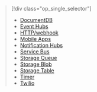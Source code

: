 
> [!div class="op_single_selector"]
> * [DocumentDB](../articles/azure-functions/functions-bindings-documentdb.md)
> * [Event Hubs](../articles/azure-functions/functions-bindings-event-hubs.md)
> * [HTTP/webhook](../articles/azure-functions/functions-bindings-http-webhook.md)
> * [Mobile Apps](../articles/azure-functions/functions-bindings-mobile-apps.md)
> * [Notification Hubs](../articles/azure-functions/functions-bindings-notification-hubs.md)
> * [Service Bus](../articles/azure-functions/functions-bindings-service-bus.md)
> * [Storage Queue](../articles/azure-functions/functions-bindings-storage-queue.md)
> * [Storage Blob](../articles/azure-functions/functions-bindings-storage-blob.md)
> * [Storage Table](../articles/azure-functions/functions-bindings-storage-table.md)
> * [Timer](../articles/azure-functions/functions-bindings-timer.md)
> * [Twilio](../articles/azure-functions/functions-bindings-twilio.md)
> 
> 

